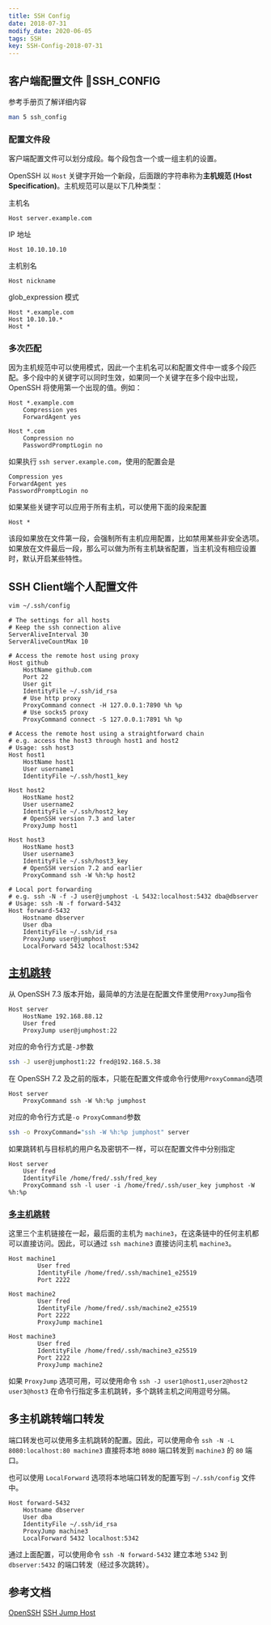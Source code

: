 ```yaml
---
title: SSH Config
date: 2018-07-31
modify_date: 2020-06-05
tags: SSH
key: SSH-Config-2018-07-31
---
```


## 客户端配置文件 SSH_CONFIG

参考手册页了解详细内容

```zsh
man 5 ssh_config
```

### 配置文件段

客户端配置文件可以划分成段。每个段包含一个或一组主机的设置。

<!--more-->

OpenSSH 以 `Host` 关键字开始一个新段，后面跟的字符串称为**主机规范 (Host Specification)**。主机规范可以是以下几种类型：

主机名

```text
Host server.example.com
```

IP 地址

```text
Host 10.10.10.10
```

主机别名

```text
Host nickname
```

glob_expression 模式

```text
Host *.example.com
Host 10.10.10.*
Host *
```

### 多次匹配

因为主机规范中可以使用模式，因此一个主机名可以和配置文件中一或多个段匹配。多个段中的关键字可以同时生效，如果同一个关键字在多个段中出现，OpenSSH 将使用第一个出现的值。例如：

```text
Host *.example.com
    Compression yes
    ForwardAgent yes

Host *.com
    Compression no
    PasswordPromptLogin no
```

如果执行 `ssh server.example.com`，使用的配置会是

```text
Compression yes
ForwardAgent yes
PasswordPromptLogin no
```

如果某些关键字可以应用于所有主机，可以使用下面的段来配置

```text
Host *
```

该段如果放在文件第一段，会强制所有主机应用配置，比如禁用某些非安全选项。如果放在文件最后一段，那么可以做为所有主机缺省配置，当主机没有相应设置时，默认开启某些特性。

## SSH Client端个人配置文件

```zsh
vim ~/.ssh/config
```

```text
# The settings for all hosts
# Keep the ssh connection alive
ServerAliveInterval 30
ServerAliveCountMax 10

# Access the remote host using proxy
Host github
    HostName github.com
    Port 22
    User git
    IdentityFile ~/.ssh/id_rsa
    # Use http proxy
    ProxyCommand connect -H 127.0.0.1:7890 %h %p
    # Use socks5 proxy
    ProxyCommand connect -S 127.0.0.1:7891 %h %p

# Access the remote host using a straightforward chain
# e.g. access the host3 through host1 and host2
# Usage: ssh host3
Host host1
    HostName host1
    User username1
    IdentityFile ~/.ssh/host1_key

Host host2
    HostName host2
    User username2
    IdentityFile ~/.ssh/host2_key
    # OpenSSH version 7.3 and later
    ProxyJump host1

Host host3
    HostName host3
    User username3
    IdentityFile ~/.ssh/host3_key
    # OpenSSH version 7.2 and earlier
    ProxyCommand ssh -W %h:%p host2

# Local port forwarding
# e.g. ssh -N -f -J user@jumphost -L 5432:localhost:5432 dba@dbserver
# Usage: ssh -N -f forward-5432
Host forward-5432
    Hostname dbserver
    User dba
    IdentityFile ~/.ssh/id_rsa
    ProxyJump user@jumphost
    LocalForward 5432 localhost:5342
```

## [主机跳转]

从 OpenSSH 7.3 版本开始，最简单的方法是在配置文件里使用`ProxyJump`指令

```text
Host server
    HostName 192.168.88.12
    User fred
    ProxyJump user@jumphost:22
```

对应的命令行方式是`-J`参数

```zsh
ssh -J user@jumphost1:22 fred@192.168.5.38
```

在 OpenSSH 7.2 及之前的版本，只能在配置文件或命令行使用`ProxyCommand`选项

```text
Host server
    ProxyCommand ssh -W %h:%p jumphost
```

对应的命令行方式是`-o ProxyCommand`参数

```zsh
ssh -o ProxyCommand="ssh -W %h:%p jumphost" server
```

如果跳转机与目标机的用户名及密钥不一样，可以在配置文件中分别指定

```text
Host server
    User fred
    IdentityFile /home/fred/.ssh/fred_key
    ProxyCommand ssh -l user -i /home/fred/.ssh/user_key jumphost -W %h:%p
```

### [多主机跳转]

这里三个主机链接在一起，最后面的主机为 `machine3`，在这条链中的任何主机都可以直接访问。因此，可以通过 `ssh machine3` 直接访问主机 `machine3`。

```text
Host machine1
        User fred
        IdentityFile /home/fred/.ssh/machine1_e25519
        Port 2222

Host machine2
        User fred
        IdentityFile /home/fred/.ssh/machine2_e25519
        Port 2222
        ProxyJump machine1

Host machine3
        User fred
        IdentityFile /home/fred/.ssh/machine3_e25519
        Port 2222
        ProxyJump machine2
```

如果 `ProxyJump` 选项可用，可以使用命令 `ssh -J user1@host1,user2@host2 user3@host3` 在命令行指定多主机跳转，多个跳转主机之间用逗号分隔。

## 多主机跳转端口转发

端口转发也可以使用多主机跳转的配置。因此，可以使用命令 `ssh -N -L 8080:localhost:80 machine3` 直接将本地 `8080` 端口转发到 `machine3` 的 `80` 端口。

也可以使用 `LocalForward` 选项将本地端口转发的配置写到 `~/.ssh/config` 文件中。

```text
Host forward-5432
    Hostname dbserver
    User dba
    IdentityFile ~/.ssh/id_rsa
    ProxyJump machine3
    LocalForward 5432 localhost:5342
```

通过上面配置，可以使用命令 `ssh -N forward-5432` 建立本地 `5342` 到 `dbserver:5432` 的端口转发（经过多次跳转）。

## 参考文档

[OpenSSH](https://en.wikibooks.org/wiki/OpenSSH)
[SSH Jump Host](https://wiki.gentoo.org/wiki/SSH_jump_host)

[主机跳转]: https://en.wikibooks.org/wiki/OpenSSH/Cookbook/Proxies_and_Jump_Hosts 
[多主机跳转]: https://en.wikibooks.org/wiki/OpenSSH/Cookbook/Proxies_and_Jump_Hosts#Old:_Recursively_Chaining_Gateways_Using_stdio_Forwarding